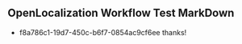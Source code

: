 ## OpenLocalization Workflow Test MarkDown
* f8a786c1-19d7-450c-b6f7-0854ac9cf6ee thanks!

<!--HONumber=Aug16_HO1-->


